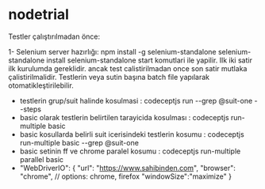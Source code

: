 # nodetrial

Testler çalıştırılmadan önce:

1- Selenium server hazırlığı:
    npm install -g selenium-standalone
    selenium-standalone install
    selenium-standalone start
komutlari ile yapilir. Ilk iki satir ilk kurulumda gereklidir. ancak test calistirilmadan once son satir mutlaka çalistirilmalidir.
Testlerin veya sutin başına batch file yapılarak otomatikleştirilebilir.

* testlerin grup/suit halinde kosulmasi : codeceptjs run --grep @suit-one --steps
* basic olarak testlerin belirtilen tarayicida kosulması : codeceptjs run-multiple basic
* basic kosullarda belirli suit icerisindeki testlerin kosumu : codeceptjs run-multiple basic --grep @suit-one
* basic setinin ff ve chrome paralel kosumu : codeceptjs run-multiple parallel basic
* "WebDriverIO": {
      "url": "https://www.sahibinden.com",
      "browser": "chrome", // options: chrome, firefox
      "windowSize":"maximize"
    }